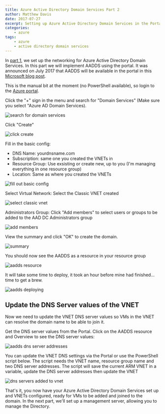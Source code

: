 ```yaml
---
title: Azure Active Directory Domain Services Part 2
author: Matthew Davis
date: 2017-07-27
excerpt: Setting up Azure Active Directory Domain Services in the Portal
categories: 
    - azure
tags:
    - azure
    - active directory domain services
---
```


In [part 1], we set up the networking for Azure Active Directory Domain Services. In this part we will implement AADDS using the portal. It was announced on July 2017 that AADDS will be available in the portal in this [Microsoft blog post].

This is the manual bit at the moment (no PowerShell available), so login to the [Azure portal].

Click the "+" sign in the menu and search for "Domain Services" (Make sure you select "Azure AD Domain Services).

![search for domain services](/images/azure-ad-domain-services/az-search-aadds.png)

Click "Create"

![click create](/images/azure-ad-domain-services/aadds-create.png)

Fill in the basic config:

- DNS Name: yourdnsname.com 
- Subscription: same one you created the VNETs in
- Resource Group: Use exsisting or create new, up to you (I'm managing everything in one resource group)
- Location: Same as where you created the VNETs

![fill out basic config](/images/azure-ad-domain-services/aadds-basic-config.png)

Select Virtual Network: Select the Classic VNET created

![select classic vnet](/images/azure-ad-domain-services/aadds-select-vnet.png)

Administrators Group: Click "Add members" to select users or groups to be added to the AAD DC Administrators group

![add members](/images/azure-ad-domain-services/aadds-add-members.png)

View the summary and click "OK" to create the domain.

![summary](/images/azure-ad-domain-services/aadds-summary.png)

You should now see the AADDS as a resource in your resource group

![aadds resource](/images/azure-ad-domain-services/aadds-resource.png)

It will take some time to deploy, it took an hour before mine had finished... time to get a brew.

![aadds deploying](/images/azure-ad-domain-services/aadds-deploying.png)

## Update the DNS Server values of the VNET
Now we need to update the VNET DNS server values so VMs in the VNET can resolve the domain name to be able to join it.

Get the DNS server values from the Portal. 
Click on the AADDS resource and Overview to see the DNS server values:

![aadds dns server addresses](/images/azure-ad-domain-services/aadds-overview.png)

You can update the VNET DNS settings via the Portal or use the PowerShell script below.
The script needs the VNET name, resource group name and two DNS server addresses.
The script will save the current ARM VNET in a variable, update the DNS server addresses then update the VNET

<script src="https://gist.github.com/MatthewJDavis/85b93d15ef222f504524cc4d0aae033f.js"></script>

![dns servers added to vnet](/images/azure-ad-domain-services/aadds-dns-servers.png)

That's it, you now have your Azure Active Directory Domain Services set up and VNETs configured, ready for VMs to be added and joined to the domain. In the next part, we'll set up a management server, allowing you to manage the Directory.

[part 1]: http://matthewdavis111.com/azure/azure-ad-domain-services-1/
[Microsoft blog post]: https://blogs.technet.microsoft.com/enterprisemobility/2017/07/11/new-public-preview-azure-ad-domain-services-admin-ux-in-the-new-azure-portal/
[Azure portal]: https://portal.azure.com